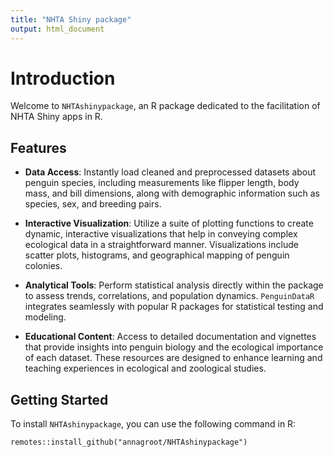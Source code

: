 ```yaml
---
title: "NHTA Shiny package"
output: html_document
---
```


# Introduction

Welcome to `NHTAshinypackage`, an R package dedicated to the facilitation of NHTA Shiny apps in R.

## Features

-   **Data Access**: Instantly load cleaned and preprocessed datasets about penguin species, including measurements like flipper length, body mass, and bill dimensions, along with demographic information such as species, sex, and breeding pairs.

-   **Interactive Visualization**: Utilize a suite of plotting functions to create dynamic, interactive visualizations that help in conveying complex ecological data in a straightforward manner. Visualizations include scatter plots, histograms, and geographical mapping of penguin colonies.

-   **Analytical Tools**: Perform statistical analysis directly within the package to assess trends, correlations, and population dynamics. `PenguinDataR` integrates seamlessly with popular R packages for statistical testing and modeling.

-   **Educational Content**: Access to detailed documentation and vignettes that provide insights into penguin biology and the ecological importance of each dataset. These resources are designed to enhance learning and teaching experiences in ecological and zoological studies.

## Getting Started

To install `NHTAshinypackage`, you can use the following command in R:


``` 
remotes::install_github("annagroot/NHTAshinypackage")
```
